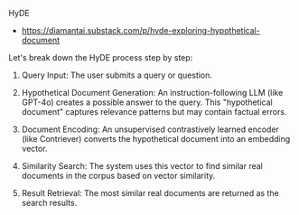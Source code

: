 HyDE

- https://diamantai.substack.com/p/hyde-exploring-hypothetical-document

  
Let's break down the HyDE process step by step:

1. Query Input: The user submits a query or question.

2. Hypothetical Document Generation: An instruction-following LLM (like GPT-4o) creates a possible answer to the query. This "hypothetical document" captures relevance patterns but may contain factual errors.

3. Document Encoding: An unsupervised contrastively learned encoder (like Contriever) converts the hypothetical document into an embedding vector.

4. Similarity Search: The system uses this vector to find similar real documents in the corpus based on vector similarity.

5. Result Retrieval: The most similar real documents are returned as the search results. 
